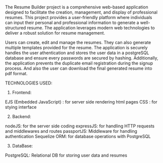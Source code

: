 The Resume Builder project is a comprehensive web-based application designed to facilitate the creation, management, and display of professional resumes. This project provides a user-friendly platform where individuals can input their personal and professional information to generate a well-structured resume. The application leverages modern web technologies to deliver a robust solution for resume management.

Users can create, edit and manage the resumes. They can also generate multiple templates provided for the resume. The application is securely handles the user athentication and stores the user data in a postgreSQL database and ensure every passwords are secured by hashing. Additionally, the application prevents the duplicate email registration during the signup process. And also the user can download the final generated resume into pdf format.

TECHNOLOGIES USED:
1. Frontend:

EJS (Embedded JavaScript) : for server side rendering html pages
CSS : for stying interface

2. Backend:

nodeJS: for the server side coding
expressJS: for handling HTTP requests and middlewares and routes
passportJS: Middleware for handling authentication
Sequelize ORM: for database operations with PostgreSQL

3. DataBase:

PostgreSQL: Relational DB for storing user data and resumes
